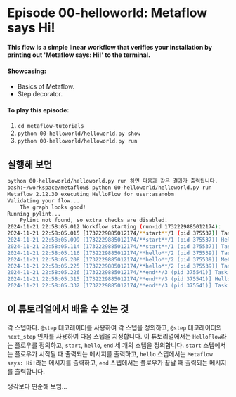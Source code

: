 # Episode 00-helloworld: Metaflow says Hi!

**This flow is a simple linear workflow that verifies your installation by
printing out 'Metaflow says: Hi!' to the terminal.**

#### Showcasing:
- Basics of Metaflow.
- Step decorator.

#### To play this episode:
1. ```cd metaflow-tutorials```
2. ```python 00-helloworld/helloworld.py show```
3. ```python 00-helloworld/helloworld.py run```


## 실행해 보면
```bash
python 00-helloworld/helloworld.py run 하면 다음과 같은 결과가 출력됩니다.
bash:~/workspace/metaflow$ python 00-helloworld/helloworld.py run
Metaflow 2.12.30 executing HelloFlow for user:asanobm
Validating your flow...
    The graph looks good!
Running pylint...
    Pylint not found, so extra checks are disabled.
2024-11-21 22:58:05.012 Workflow starting (run-id 1732229885012174):
2024-11-21 22:58:05.015 [1732229885012174/**start**/1 (pid 375537)] Task is starting. <<-- 시작한답니다. 갑자기(?)
2024-11-21 22:58:05.099 [1732229885012174/**start**/1 (pid 375537)] HelloFlow is starting. <<-- 이 메시지는 플로우가 시작될 때 출력됩니다.
2024-11-21 22:58:05.114 [1732229885012174/**start**/1 (pid 375537)] Task finished successfully. <<-- 끝났답니다. 응 ?
2024-11-21 22:58:05.116 [1732229885012174/**hello**/2 (pid 375539)] Task is starting. <<-- 시작한답니다. 갑자기(?)
2024-11-21 22:58:05.208 [1732229885012174/**hello**/2 (pid 375539)] Metaflow says: Hi! <<-- hello 메서드에서 처음 출력되는 메시지입니다.
2024-11-21 22:58:05.225 [1732229885012174/**hello**/2 (pid 375539)] Task finished successfully. <<-- 끝났답니다. 응 ?
2024-11-21 22:58:05.226 [1732229885012174/**end**/3 (pid 375541)] Task is starting. <<-- 시작한답니다. 갑자기(?) 멀 시작하는 걸까요 갑자기 ...
2024-11-21 22:58:05.315 [1732229885012174/**end**/3 (pid 375541)] HelloFlow is all done. <<-- end 메서드에서 출력되는 메시지입니다.
2024-11-21 22:58:05.332 [1732229885012174/**end**/3 (pid 375541)] Task finished successfully. <<-- 끝났답니다. 응 ?
```

## 이 튜토리얼에서 배울 수 있는 것

각 스텝마다. `@step` 데코레이터를 사용하여 각 스텝을 정의하고, `@step` 데코레이터의 `next_step` 인자를 사용하여 다음 스텝을 지정합니다. 이 튜토리얼에서는 `HelloFlow`라는 플로우를 정의하고, `start`, `hello`, `end` 세 개의 스텝을 정의합니다. `start` 스텝에서는 플로우가 시작될 때 출력되는 메시지를 출력하고, `hello` 스텝에서는 `Metaflow says: Hi!`라는 메시지를 출력하고, `end` 스텝에서는 플로우가 끝날 때 출력되는 메시지를 출력합니다.

생각보다 딴순해 보임...